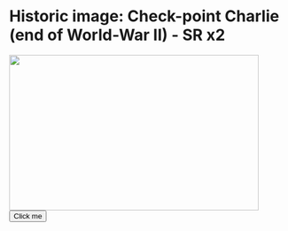 # Historic image: Check-point Charlie (end of World-War II) - SR x2
<div class="f1_container">
    <div class="shadow f1_card">
        <div class="front face">
            <img src="http://media-cdn.tripadvisor.com/media/photo-s/03/48/0b/14/dolphin-view-chalets.jpg" style="height: 281px; width: 450px;" />
            <button name="ZSSRGAN" onclick="myFunction()">Click me</button>
        </div>
    </div>
</div>

<script>
function myFunction() {
  document.getElementById("ZSSRGAN").style.color = "red";
}
</script>
